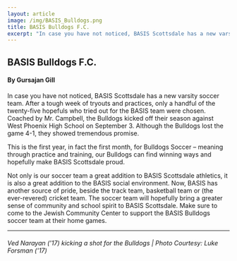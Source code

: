 ```yaml
---
layout: article
image: /img/BASIS_Bulldogs.png
title: BASIS Bulldogs F.C.
excerpt: "In case you have not noticed, BASIS Scottsdale has a new varsity soccer team. After a tough week of tryouts and practices, only a handful of the twenty-five hopefuls who tried out for the BASIS team were chosen."
---
```


<h2>BASIS Bulldogs F.C.</h2>
<h4>By Gursajan Gill</h4>

In case you have not noticed, BASIS Scottsdale has a new varsity soccer team. After a tough week of tryouts and practices, only a handful of the twenty-five hopefuls who tried out for the BASIS team were chosen. Coached by Mr. Campbell, the Bulldogs kicked off their season against West Phoenix High School on September 3. Although the Bulldogs lost the game 4-1, they showed tremendous promise. 

This is the first year, in fact the first month, for Bulldogs Soccer – meaning through practice and training, our Bulldogs can find winning ways and hopefully make BASIS Scottsdale proud. 

Not only is our soccer team a great addition to BASIS Scottsdale athletics, it is also a great addition to the BASIS social environment. Now, BASIS has another source of pride, beside the track team, basketball team or (the ever-revered) cricket team. The soccer team will hopefully bring a greater sense of community and school spirit to BASIS Scottsdale. Make sure to come to the Jewish Community Center to support the BASIS Bulldogs soccer team at their home games. 

<hr style="border-color:#7D7D7D;height:0.5px;">

<h6> Ved Narayan ('17) kicking a shot for the Bulldogs | Photo Courtesy: Luke Forsman ('17)</h6>

